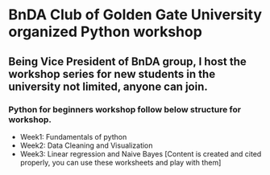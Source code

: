 # BnDA Club of Golden Gate University organized Python workshop
## Being Vice President of BnDA group, I host the workshop series for new students in the university not limited, anyone can join. 
### Python for beginners workshop follow below structure for workshop. 
- Week1: Fundamentals of python
- Week2: Data Cleaning and Visualization
- Week3: Linear regression and Naive Bayes
[Content is created and cited properly, you can use these worksheets and play with them]
